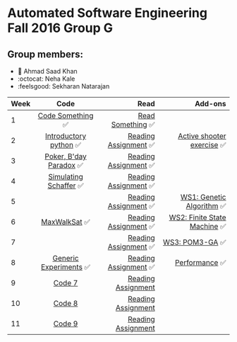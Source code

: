 # Automated Software Engineering Fall 2016 Group G
## Group members:

* :japanese_ogre: Ahmad Saad Khan
* :octocat: Neha Kale
* :feelsgood: Sekharan Natarajan

| Week  |      Code      |  Read | Add-ons
|----------|:-------------:|------:|-------:|
| 1 |  [Code Something](https://github.com/akhan7/fss16groupG/tree/master/code/1) :white_check_mark: | [Read Something](https://github.com/akhan7/fss16groupG/blob/master/read/1/README.md) :white_check_mark:|
| 2 |  [Introductory python](https://github.com/akhan7/fss16groupG/tree/master/code/2) :white_check_mark:  | [Reading Assignment](https://github.com/akhan7/fss16groupG/blob/master/read/2/README.md) :white_check_mark: | [Active shooter exercise](https://github.com/akhan7/fss16groupG/blob/master/etc/Active_Shooter.md) :white_check_mark:
| 3 | [Poker, B'day Paradox](https://github.com/akhan7/fss16groupG/tree/master/code/3) :white_check_mark: |   [Reading Assignment](https://github.com/akhan7/fss16groupG/blob/master/read/3/README.md) :white_check_mark:|
| 4 | [Simulating Schaffer](https://github.com/akhan7/fss16groupG/tree/master/code/4) :white_check_mark: |   [Reading Assignment](https://github.com/akhan7/fss16groupG/blob/master/read/4/README.md) :white_check_mark:|
| 5 |  | [Reading Assignment](https://github.com/akhan7/fss16groupG/blob/master/read/5/README.md) :white_check_mark: | [WS1: Genetic Algorithm](https://github.com/akhan7/fss16groupG/blob/master/etc/GA) :white_check_mark:
| 6 | [MaxWalkSat](https://github.com/akhan7/fss16groupG/tree/master/code/5/) :white_check_mark: | [Reading Assignment](https://github.com/akhan7/fss16groupG/blob/master/read/6/README.md) :white_check_mark: | [WS2: Finite State Machine](https://github.com/akhan7/fss16groupG/blob/master/etc/FSMS) :white_check_mark:
| 7 | | [Reading Assignment](https://github.com/akhan7/fss16groupG/blob/master/read/7/README.md) :white_check_mark:| [WS3: POM3-GA](https://github.com/akhan7/fss16groupG/blob/master/etc/Pom3_GA) :white_check_mark:
| 8 | [Generic Experiments](https://github.com/akhan7/fss16groupG/tree/master/code/6/) :white_check_mark: | [Reading Assignment](https://github.com/akhan7/fss16groupG/blob/master/read/8/README.md) :white_check_mark:| [Performance](https://github.com/akhan7/fss16groupG/blob/master/etc/performance) :white_check_mark:
| 9 | [Code 7](https://github.com/akhan7/fss16groupG/tree/master/code/7/) | [Reading Assignment](https://github.com/akhan7/fss16groupG/blob/master/code/7/README.md) |
| 10 | [Code 8](https://github.com/akhan7/fss16groupG/tree/master/code/8/) | [Reading Assignment](https://github.com/akhan7/fss16groupG/blob/master/code/8/README.md) |
| 11 | [Code 9](https://github.com/akhan7/fss16groupG/tree/master/code/9/) | [Reading Assignment](https://github.com/akhan7/fss16groupG/blob/master/code/9/README.md) |

